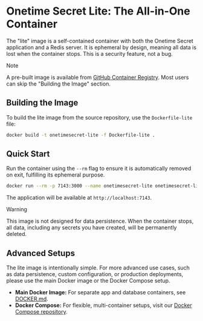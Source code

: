 # Onetime Secret Lite: The All-in-One Container

The "lite" image is a self-contained container with both the Onetime Secret application and a Redis server. It is ephemeral by design, meaning all data is lost when the container stops. This is a security feature, not a bug.

> [!NOTE]
> A pre-built image is available from [GitHub Container Registry](https://github.com/onetimesecret/onetimesecret/pkgs/container/onetimesecret-lite). Most users can skip the "Building the Image" section.

## Building the Image

To build the lite image from the source repository, use the `Dockerfile-lite` file:

```bash
docker build -t onetimesecret-lite -f Dockerfile-lite .
```

## Quick Start

Run the container using the `--rm` flag to ensure it is automatically removed on exit, fulfilling its ephemeral purpose.

```bash
docker run --rm -p 7143:3000 --name onetimesecret-lite onetimesecret-lite
```

The application will be available at `http://localhost:7143`.

> [!WARNING]
> This image is not designed for data persistence. When the container stops, all data, including any secrets you have created, will be permanently deleted.

## Advanced Setups

The lite image is intentionally simple. For more advanced use cases, such as data persistence, custom configuration, or production deployments, please use the main Docker image or the Docker Compose setup.

- **Main Docker Image:** For separate app and database containers, see [DOCKER.md](DOCKER.md).
- **Docker Compose:** For flexible, multi-container setups, visit our [Docker Compose repository](https://github.com/onetimesecret/docker-compose).
